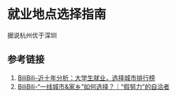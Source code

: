 # 就业地点选择指南


据说杭州优于深圳


## 参考链接
1. [BiliBili-近十年分析：大学生就业，选择城市排行榜](https://www.bilibili.com/video/BV1ka41147p6)
2. [BiliBili-“一线城市&家乡”如何选择？｜“假努力”的自洽者](https://www.bilibili.com/video/BV1ZS4y1H78K)
